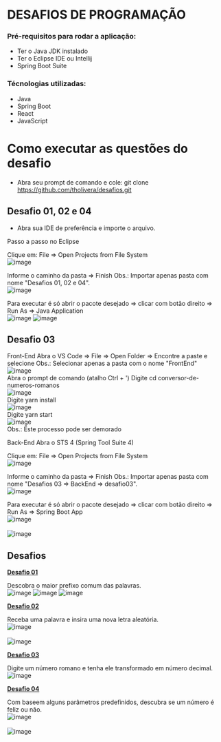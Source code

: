 # DESAFIOS DE PROGRAMAÇÃO

### Pré-requisitos para rodar a aplicação: 
- Ter o Java JDK instalado
- Ter o Eclipse IDE ou Intellij 
- Spring Boot Suite

### Técnologias utilizadas: 
- Java
- Spring Boot
- React
- JavaScript

# Como executar as questões do desafio
- Abra seu prompt de comando e cole: git clone https://github.com/tholivera/desafios.git

## Desafio 01, 02 e 04

- Abra sua IDE de preferência e importe o arquivo.

Passo a passo no Eclipse

Clique em: File => Open Projects from File System
<br>![image](https://user-images.githubusercontent.com/91283098/172120564-f094ff5a-ba84-4f2b-9fa5-f5531185f1d9.png)
</br>

Informe o caminho da pasta => Finish
Obs.: Importar apenas pasta com nome "Desafios 01, 02 e 04". 
<br>
![image](https://user-images.githubusercontent.com/91283098/172120743-d63f492b-755f-4ecd-a517-1bdebf50cfc2.png)
</br>

Para executar é só abrir o pacote desejado => clicar com botão direito => Run As => Java Application
<br>
![image](https://user-images.githubusercontent.com/91283098/172121168-ddf7609c-d6cc-4cfd-9579-a1f39d8df89f.png)
![image](https://user-images.githubusercontent.com/91283098/172121226-f3f14e03-9fad-46ec-8c99-61c3dd6903df.png)
</br>
## Desafio 03

Front-End
Abra o VS Code => File => Open Folder => Encontre a paste e selecione
Obs.: Selecionar apenas a pasta com o nome "FrontEnd"
<br>
![image](https://user-images.githubusercontent.com/91283098/172121532-318bd158-494e-4144-9596-24af9e23b896.png)
</br>
Abra o prompt de comando (atalho Ctrl + ')
Digite cd conversor-de-numeros-romanos
<br>
![image](https://user-images.githubusercontent.com/91283098/172126339-4354da97-4627-429e-9ff0-a69417f8500e.png)
</br>
Digite yarn install
<br>
![image](https://user-images.githubusercontent.com/91283098/172126456-68c28cc4-42e1-4c6c-a935-b4c633c2646f.png)
</br>
Digite yarn start
<br>
![image](https://user-images.githubusercontent.com/91283098/172126547-5a95ea56-bbb1-4e37-8b4d-f842fe77cba7.png)
</br>
Obs.: Este processo pode ser demorado


Back-End
Abra o STS 4 (Spring Tool Suite 4)

Clique em: File => Open Projects from File System
<br>![image](https://user-images.githubusercontent.com/91283098/172120564-f094ff5a-ba84-4f2b-9fa5-f5531185f1d9.png)
</br>

Informe o caminho da pasta => Finish
Obs.: Importar apenas pasta com nome "Desafios 03 => BackEnd => desafio03". 
<br>
![image](https://user-images.githubusercontent.com/91283098/172120743-d63f492b-755f-4ecd-a517-1bdebf50cfc2.png)
</br>

Para executar é só abrir o pacote desejado => clicar com botão direito => Run As => Spring Boot App
<br>
![image](https://user-images.githubusercontent.com/91283098/172121168-ddf7609c-d6cc-4cfd-9579-a1f39d8df89f.png)
</br>
<br>
![image](https://user-images.githubusercontent.com/91283098/172127611-67811f3e-a024-4f33-9c8b-2e93f590807c.png)
</br>

## Desafios

[**Desafio 01**](https://github.com/tholivera/desafios/tree/main/Desafios%2001%2C%2002%20e%2004/src/desafio01)

Descobra o maior prefixo comum das palavras.
<br>
![image](https://user-images.githubusercontent.com/91283098/172122203-c37f5e6d-ae55-4e96-9972-6eb896e1e854.png)
![image](https://user-images.githubusercontent.com/91283098/172122266-d9871680-dbc0-490d-bae0-f4d8f39a0162.png)
![image](https://user-images.githubusercontent.com/91283098/172122346-a4ea0456-3975-42f7-a3ec-83f05d849b3c.png)
</br>

[**Desafio 02**](https://github.com/tholivera/desafios/tree/main/Desafios%2001%2C%2002%20e%2004/src/desafio02)

Receba uma palavra e insira uma nova letra aleatória.
<br>
![image](https://user-images.githubusercontent.com/91283098/172122571-ffe15dea-18d2-4383-af65-09dc9ffc063d.png)
</br>
<br>
![image](https://user-images.githubusercontent.com/91283098/172122611-4d2a44af-7a59-4f15-a600-6509f487e426.png)
</br>

[**Desafio 03**](https://github.com/tholivera/desafios/tree/main/Desafio%2003)

Digite um número romano e tenha ele transformado em número decimal.
<br>
![image](https://user-images.githubusercontent.com/91283098/172134061-0c5ee912-6658-452b-92e3-a28fedd89892.png)
</br>

[**Desafio 04**](https://github.com/tholivera/desafios/tree/main/Desafios%2001%2C%2002%20e%2004/src/desafio04)

Com baseem alguns parâmetros predefinidos, descubra se um número é feliz ou não.
<br>
![image](https://user-images.githubusercontent.com/91283098/172122855-83db1253-6df9-47e0-b6b2-8dec8d90e286.png)
</br>
<br>
![image](https://user-images.githubusercontent.com/91283098/172122904-0918513b-b15e-40ae-abce-fb7a258a0643.png)
</br>

